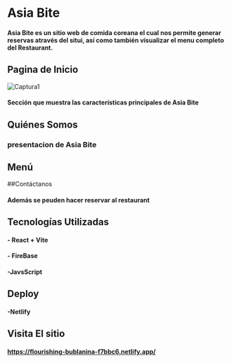# Asia Bite

#### Asia Bite es un sitio web de comida coreana el cual nos permite generar reservas através del situi, así como también visualizar el menu completo del Restaurant.

## Pagina de Inicio

![Captura1](https://github.com/usuarioo1/restorantapp/assets/132730631/43fdc05c-b560-4896-b5c7-29780d85726b)

#### Sección que muestra las características principales de Asia Bite

## Quiénes Somos

### presentacion de Asia Bite


## Menú


##Contáctanos

#### Además se peuden hacer reservar al restaurant


## Tecnologías Utilizadas
#### - React + Vite
#### - FireBase
#### -JavsScript

## Deploy
#### -Netlify

## Visita El sitio
#### https://flourishing-bublanina-f7bbc6.netlify.app/
